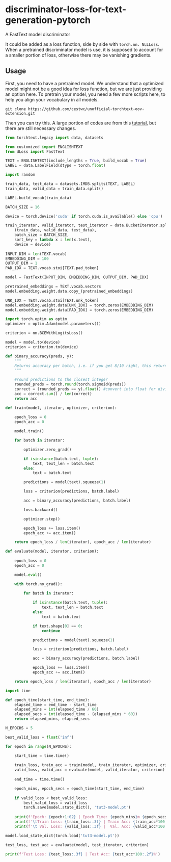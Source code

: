 # discriminator-loss-for-text-generation-pytorch
A FastText model discriminator

It could be added as a loss function, side by side with ```torch.nn. NLLLoss```. When a pretrained discriminator model is use, it is supposed to account for a smaller portion of loss, otherwise there may be vanishing gradients.

## Usage
First, you need to have a pretrained model. We understand that a optimized model might not be a good idea for loss function, but we are just providing an option here. To pretrain your model, you need a few more scripts here, to help you align your vocabulary in all models.
```
git clone https://github.com/cestwc/unofficial-torchtext-oov-extension.git
```

Then you can try this. A large portion of codes are from this [tutorial](https://github.com/bentrevett/pytorch-sentiment-analysis/blob/master/3%20-%20Faster%20Sentiment%20Analysis.ipynb), but there are still necessary changes.

```python
from torchtext.legacy import data, datasets

from customized import ENGLISHTEXT
from dLoss import FastText

TEXT = ENGLISHTEXT(include_lengths = True, build_vocab = True)
LABEL = data.LabelField(dtype = torch.float)
```

```python
import random

train_data, test_data = datasets.IMDB.splits(TEXT, LABEL)
train_data, valid_data = train_data.split()
```

```python
LABEL.build_vocab(train_data)

BATCH_SIZE = 16

device = torch.device('cuda' if torch.cuda.is_available() else 'cpu')

train_iterator, valid_iterator, test_iterator = data.BucketIterator.splits(
    (train_data, valid_data, test_data), 
    batch_size = BATCH_SIZE, 
    sort_key = lambda x : len(x.text),
    device = device)
	
INPUT_DIM = len(TEXT.vocab)
EMBEDDING_DIM = 100
OUTPUT_DIM = 1
PAD_IDX = TEXT.vocab.stoi[TEXT.pad_token]

model = FastText(INPUT_DIM, EMBEDDING_DIM, OUTPUT_DIM, PAD_IDX)

pretrained_embeddings = TEXT.vocab.vectors
model.embedding.weight.data.copy_(pretrained_embeddings)

UNK_IDX = TEXT.vocab.stoi[TEXT.unk_token]
model.embedding.weight.data[UNK_IDX] = torch.zeros(EMBEDDING_DIM)
model.embedding.weight.data[PAD_IDX] = torch.zeros(EMBEDDING_DIM)

import torch.optim as optim
optimizer = optim.Adam(model.parameters())

criterion = nn.BCEWithLogitsLoss()

model = model.to(device)
criterion = criterion.to(device)

def binary_accuracy(preds, y):
	"""
	Returns accuracy per batch, i.e. if you get 8/10 right, this returns 0.8, NOT 8
	"""

	#round predictions to the closest integer
	rounded_preds = torch.round(torch.sigmoid(preds))
	correct = (rounded_preds == y).float() #convert into float for division 
	acc = correct.sum() / len(correct)
	return acc

def train(model, iterator, optimizer, criterion):
    
	epoch_loss = 0
	epoch_acc = 0

	model.train()

	for batch in iterator:

		optimizer.zero_grad()

		if isinstance(batch.text, tuple):
			text, text_len = batch.text
		else:
			text = batch.text

		predictions = model(text).squeeze(1)

		loss = criterion(predictions, batch.label)

		acc = binary_accuracy(predictions, batch.label)

		loss.backward()

		optimizer.step()

		epoch_loss += loss.item()
		epoch_acc += acc.item()

	return epoch_loss / len(iterator), epoch_acc / len(iterator)

def evaluate(model, iterator, criterion):
    
	epoch_loss = 0
	epoch_acc = 0

	model.eval()

	with torch.no_grad():

		for batch in iterator:
		
			if isinstance(batch.text, tuple):
				text, text_len = batch.text
			else:
				text = batch.text

			if text.shape[0] == 0:
				continue

			predictions = model(text).squeeze(1)

			loss = criterion(predictions, batch.label)

			acc = binary_accuracy(predictions, batch.label)

			epoch_loss += loss.item()
			epoch_acc += acc.item()

	return epoch_loss / len(iterator), epoch_acc / len(iterator)

import time

def epoch_time(start_time, end_time):
    elapsed_time = end_time - start_time
    elapsed_mins = int(elapsed_time / 60)
    elapsed_secs = int(elapsed_time - (elapsed_mins * 60))
    return elapsed_mins, elapsed_secs

N_EPOCHS = 5

best_valid_loss = float('inf')

for epoch in range(N_EPOCHS):

    start_time = time.time()
    
    train_loss, train_acc = train(model, train_iterator, optimizer, criterion)
    valid_loss, valid_acc = evaluate(model, valid_iterator, criterion)
    
    end_time = time.time()

    epoch_mins, epoch_secs = epoch_time(start_time, end_time)
    
    if valid_loss < best_valid_loss:
        best_valid_loss = valid_loss
        torch.save(model.state_dict(), 'tut3-model.pt')
    
    print(f'Epoch: {epoch+1:02} | Epoch Time: {epoch_mins}m {epoch_secs}s')
    print(f'\tTrain Loss: {train_loss:.3f} | Train Acc: {train_acc*100:.2f}%')
    print(f'\t Val. Loss: {valid_loss:.3f} |  Val. Acc: {valid_acc*100:.2f}%')

model.load_state_dict(torch.load('tut3-model.pt'))

test_loss, test_acc = evaluate(model, test_iterator, criterion)

print(f'Test Loss: {test_loss:.3f} | Test Acc: {test_acc*100:.2f}%')
```
